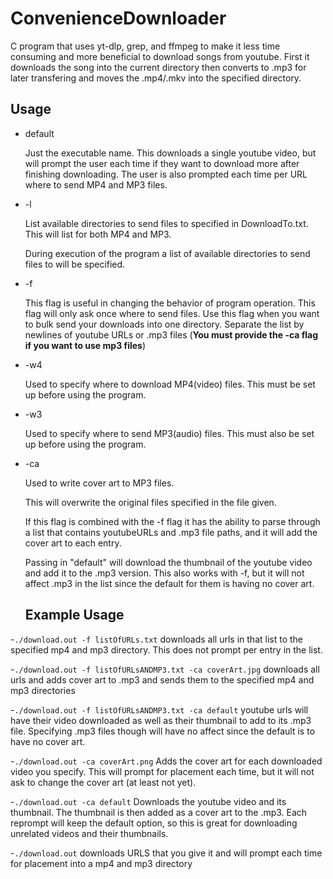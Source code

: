 # ConvenienceDownloader
C program that uses yt-dlp, grep, and ffmpeg to make it less time consuming and more beneficial to download songs from youtube. First it downloads the song into the current directory then converts to .mp3 for later transfering and moves the .mp4/.mkv into the specified directory.

## Usage
  - default
    
    Just the executable name. This downloads a single youtube video, but will prompt the user each time if they want to download more after finishing downloading.     The user is also prompted each time per URL where to send MP4 and MP3 files.  
  - -l
  
    List available directories to send files to specified in DownloadTo.txt. This will list for both MP4 and MP3.
    
    During execution of the program a list of available directories to send files to will be specified.
  - -f
  
    This flag is useful in changing the behavior of program operation. This flag will only ask once where to send files. Use this flag when you want to bulk send your downloads into one directory.
    Separate the list by newlines of youtube URLs or .mp3 files (**You must provide the -ca flag if you want to use mp3 files**)
  - -w4
  
    Used to specify where to download MP4(video) files. This must be set up before using the program.
  - -w3
  
    Used to specify where to send MP3(audio) files. This must also be set up before using the program.
  - -ca
  
    Used to write cover art to MP3 files. 
    
    This will overwrite the original files specified in the file given.
    
    If this flag is combined with the -f flag it has the ability to parse through a list
    that contains youtubeURLs and .mp3 file paths, and it will add the cover art to each entry.
    
    Passing in "default" will download the thumbnail of the youtube video and add it to the .mp3 version.
    This also works with -f, but it will not affect .mp3 in the list since the default for them is having no cover art.
    
    ## Example Usage
  
  -```./download.out -f listOfURLs.txt``` downloads all urls in that list to the specified mp4 and mp3 directory. This does not prompt per entry in the list.
  
  -```./download.out -f listOfURLsANDMP3.txt -ca coverArt.jpg``` downloads all urls and adds cover art to .mp3 and sends them to the specified mp4 and mp3 directories

  -```./download.out -f listOfURLsANDMP3.txt -ca default``` youtube urls will have their video downloaded as well as their thumbnail to add to its .mp3 file. Specifying .mp3 files though will have no affect since the default is to have no cover art.
  
  -```./download.out -ca coverArt.png``` Adds the cover art for each downloaded video you specify. This will prompt for placement each time, but it will not ask to change the cover art (at least not yet).

  -```./download.out -ca default``` Downloads the youtube video and its thumbnail. The thumbnail is then added as a cover art to the .mp3. Each reprompt will keep the default option,  so this is great for downloading unrelated videos and their thumbnails.
  
  -```./download.out``` downloads URLS that you give it and will prompt each time for placement into a mp4 and mp3 directory
